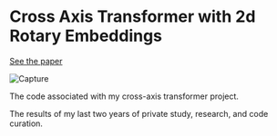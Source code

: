 # Cross Axis Transformer with 2d Rotary Embeddings
[See the paper](Cross_Axis_Transformer.pdf)

![Capture](https://github.com/ElleLeonne/Cross-Axis-Transformer/assets/87243032/869bad1e-0a57-4537-be09-eb6c2550cf4b)


The code associated with my cross-axis transformer project.

The results of my last two years of private study, research, and code curation.
